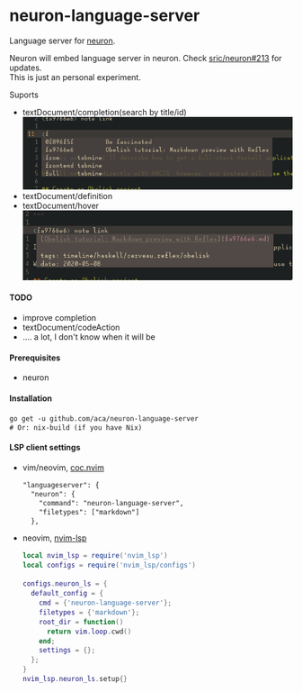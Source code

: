 # neuron-language-server
Language server for [neuron](https://github.com/srid/neuron).

Neuron will embed language server in neuron. Check [sric/neuron#213](https://github.com/srid/neuron/issues/213) for updates.<br/> 
This is just an personal experiment.

Suports
- textDocument/completion(search by title/id)<br/>
  ![completion](./images/completion.png)
- textDocument/definition
- textDocument/hover<br/>
  ![definition](./images/definition.png)


#### TODO
- improve completion
- textDocument/codeAction
- .... a lot, I don't know when it will be


#### Prerequisites
  - neuron

#### Installation
```
go get -u github.com/aca/neuron-language-server
# Or: nix-build (if you have Nix)
```

#### LSP client settings
- vim/neovim, [coc.nvim](https://github.com/neoclide/coc.nvim)
  ```
  "languageserver": {
    "neuron": {
      "command": "neuron-language-server",
      "filetypes": ["markdown"]
    },
  ```
- neovim, [nvim-lsp](https://github.com/neovim/nvim-lsp)
  ```lua
  local nvim_lsp = require('nvim_lsp')
  local configs = require('nvim_lsp/configs')

  configs.neuron_ls = {
    default_config = {
      cmd = {'neuron-language-server'};
      filetypes = {'markdown'};
      root_dir = function()
        return vim.loop.cwd()
      end;
      settings = {};
    };
  }
  nvim_lsp.neuron_ls.setup{}
  ```
